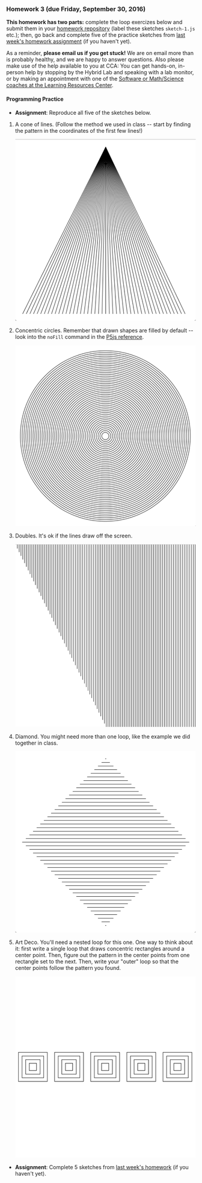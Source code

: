 ### Homework 3 (due Friday, September 30, 2016)

**This homework has two parts:** complete the loop exercizes below and submit them in your [homework repository](../github-guide.md) (label these sketches `sketch-1.js` etc.); then, go back and complete five of the practice sketches from [last week's homework assignment](week2.md) (if you haven't yet).

As a reminder, **please email us if you get stuck!** We are on email more than is probably healthy, and we are happy to answer questions. Also please make use of the help available to you at CCA: You can get hands-on, in-person help by stopping by the Hybrid Lab and speaking with a lab monitor, or by making an appointment with one of the [Software or Math/Science coaches at the Learning Resources Center](https://www.cca.edu/students/resources/appointments).


#### Programming Practice 

- **Assignment**: Reproduce all five of the sketches below.

1. A cone of lines. (Follow the method we used in class -- start by finding the pattern in the coordinates of the first few lines!)
   
   ![cone-of-lines](img/hw3/cone-of-lines.png)

2. Concentric circles. Remember that drawn shapes are filled by default -- look into the `noFill` command in the [P5js reference](http://p5js.org/reference).
   
   ![concentric-circles](img/hw3/concentric-circles.png)

3. Doubles. It's ok if the lines draw off the screen.
  
   ![doubles](img/hw3/doubles.png)

4. Diamond. You might need more than one loop, like the example we did together in class.
  
   ![diamond](img/hw3/diamond.png)

5. Art Deco. You'll need a nested loop for this one. One way to think about it: first write a single loop that draws concentric rectangles around a center point. Then, figure out the pattern in the center points from one rectangle set to the next. Then, write your "outer" loop so that the center points follow the pattern you found.
   
   ![artdeco](img/hw3/artdeco.png)

- **Assignment**: Complete 5 sketches from [last week's homework](week2.md) (if you haven't yet).



